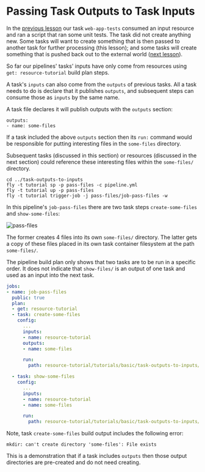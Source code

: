 # Passing Task Outputs to Task Inputs

In the [previous lesson](/basics/job-inputs/) our task `web-app-tests` consumed an input resource and ran a script that ran some unit tests. The task did not create anything new. Some tasks will want to create something that is then passed to another task for further processing (this lesson); and some tasks will create something that is pushed back out to the external world ([next lesson](/basics/publishing-outputs/)).

So far our pipelines' tasks' inputs have only come from resources using `get: resource-tutorial` build plan steps.

A task's `inputs` can also come from the `outputs` of previous tasks. All a task needs to do is declare that it publishes `outputs`, and subsequent steps can consume those as `inputs` by the same name.

A task file declares it will publish outputs with the `outputs` section:

```
outputs:
- name: some-files
```

If a task included the above `outputs` section then its `run:` command would be responsible for putting interesting files in the `some-files` directory.

Subsequent tasks (discussed in this section) or resources (discussed in the next section) could reference these interesting files within the `some-files/` directory.

```
cd ../task-outputs-to-inputs
fly -t tutorial sp -p pass-files -c pipeline.yml
fly -t tutorial up -p pass-files
fly -t tutorial trigger-job -j pass-files/job-pass-files -w
```

In this pipeline's `job-pass-files` there are two task steps `create-some-files` and `show-some-files`:

![pass-files](/images/pass-files.png)

The former creates 4 files into its own `some-files/` directory. The latter gets a copy of these files placed in its own task container filesystem at the path `some-files/`.

The pipeline build plan only shows that two tasks are to be run in a specific order. It does not indicate that `show-files/` is an output of one task and used as an input into the next task.

```yaml
jobs:
- name: job-pass-files
  public: true
  plan:
  - get: resource-tutorial
  - task: create-some-files
    config:
      ...
      inputs:
      - name: resource-tutorial
      outputs:
      - name: some-files

      run:
        path: resource-tutorial/tutorials/basic/task-outputs-to-inputs/create_some_files.sh

  - task: show-some-files
    config:
      ...
      inputs:
      - name: resource-tutorial
      - name: some-files

      run:
        path: resource-tutorial/tutorials/basic/task-outputs-to-inputs/show_files.sh

```

Note, task `create-some-files` build output includes the following error:

```
mkdir: can't create directory 'some-files': File exists
```

This is a demonstration that if a task includes `outputs` then those output directories are pre-created and do not need creating.


